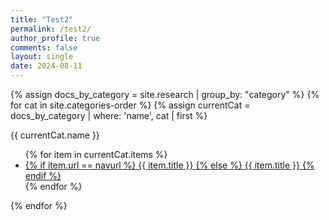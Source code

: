 ```yaml
---
title: "Test2"
permalink: /test2/
author_profile: true
comments: false
layout: single
date: 2024-08-11
---
```


<!-- {% assign entries_layout = page.entries_layout | default: 'list' %}
{% capture written_label %}'None'{% endcapture %}

{% for collection in site.collections %}
  {% unless collection.output == false or collection.label == "posts" %}
    <section class="taxonomy__section">
      {% capture label %}{{ collection.label }}{% endcapture %}
      {% if label != written_label %}
        <h2 id="{{ label | slugify }}" class="archive__subtitle">{{ label }}</h2>
        {% capture written_label %}{{ label }}{% endcapture %}
      {% endif %}
      <div class="entries-{{ entries_layout }}">
        {% for post in collection.docs %}
          {% include archive-single.html type=entries_layout %}
        {% endfor %}
      </div>
      <a href="#page-title" class="back-to-top">{{ site.data.ui-text[site.locale].back_to_top | default: 'Back to Top' }} &uarr;</a>
    </section>
  {% endunless %}
{% endfor %} -->

{% assign docs_by_category = site.research | group_by: "category" %}
{% for cat in site.categories-order %}
  {% assign currentCat = docs_by_category | where: 'name', cat | first %}
  <div class="category_wrapper">
    <div class="category">{{ currentCat.name }}</div>
    <ul>
    {% for item in currentCat.items %}
      <li class="collapsed">
        <a href="{{ site.baseurl }}{{ item.url }}">
        {% if item.url == navurl %}
          <u>{{ item.title }}</u>
        {% else %}
          {{ item.title }}
        {% endif %}
        </a>
      </li>
    {% endfor %}
    </ul>
  </div>
{% endfor %}